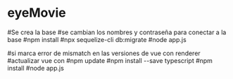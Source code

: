 # eyeMovie
#Se crea la base
#se cambian los nombres y contraseña para conectar a la base
#npm install
#npx sequelize-cli db:migrate
#node app.js

#si marca error de mismatch en las versiones de vue con renderer
#actualizar vue con 
#npm update
#npm install --save typescript
#npm install
#node app.js

